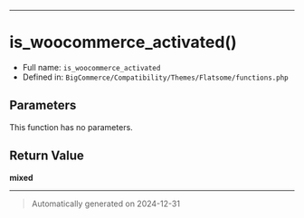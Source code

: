 ***

# is_woocommerce_activated()






* Full name: `is_woocommerce_activated`
* Defined in: `BigCommerce/Compatibility/Themes/Flatsome/functions.php`

## Parameters

This function has no parameters.

## Return Value

**mixed**



***
> Automatically generated on 2024-12-31
